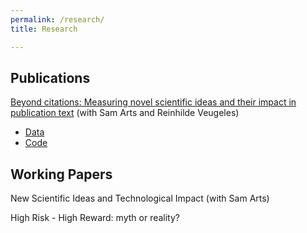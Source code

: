 ```yaml
---
permalink: /research/
title: Research

---
```


## Publications

[Beyond citations: Measuring novel scientific ideas and their impact in publication text](https://arxiv.org/abs/2309.16437) (with Sam Arts and Reinhilde Veugeles)
- [Data](https://zenodo.org/records/13869486)
- [Code](https://github.com/nicolamelluso/science-novelty)

## Working Papers

New Scientific Ideas and Technological Impact (with Sam Arts)


High Risk - High Reward: myth or reality?

